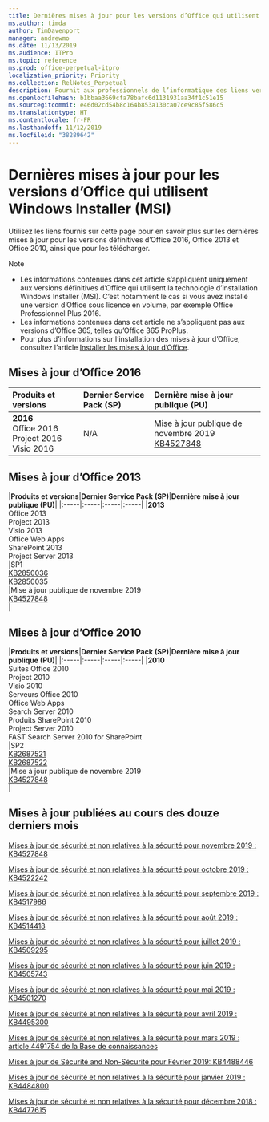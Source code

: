 ```yaml
---
title: Dernières mises à jour pour les versions d’Office qui utilisent Windows Installer (MSI)
ms.author: timda
author: TimDavenport
manager: andrewmo
ms.date: 11/13/2019
ms.audience: ITPro
ms.topic: reference
ms.prod: office-perpetual-itpro
localization_priority: Priority
ms.collection: RelNotes_Perpetual
description: Fournit aux professionnels de l’informatique des liens vers les dernières informations sur les mises à jour pour les versions définitives d’Office 2016, Office 2013 et Office 2010
ms.openlocfilehash: b1bbaa3669cfa78bafc6d1131931aa34f1c51e15
ms.sourcegitcommit: e46d02cd54b8c164b853a130ca07ce9c85f586c5
ms.translationtype: HT
ms.contentlocale: fr-FR
ms.lasthandoff: 11/12/2019
ms.locfileid: "38289642"
---
```

# <a name="latest-updates-for-versions-of-office-that-use-windows-installer-msi"></a>Dernières mises à jour pour les versions d’Office qui utilisent Windows Installer (MSI)

Utilisez les liens fournis sur cette page pour en savoir plus sur les dernières mises à jour pour les versions définitives d’Office 2016, Office 2013 et Office 2010, ainsi que pour les télécharger.
  
 
> [!NOTE]
> - Les informations contenues dans cet article s’appliquent uniquement aux versions définitives d’Office qui utilisent la technologie d’installation Windows Installer (MSI). C’est notamment le cas si vous avez installé une version d’Office sous licence en volume, par exemple Office Professionnel Plus 2016.
> - Les informations contenues dans cet article ne s’appliquent pas aux versions d’Office 365, telles qu’Office 365 ProPlus.
> - Pour plus d’informations sur l’installation des mises à jour d’Office, consultez l’article [Installer les mises à jour d’Office](https://support.office.com/article/2ab296f3-7f03-43a2-8e50-46de917611c5). 


## <a name="office-2016-updates"></a>Mises à jour d’Office 2016

|**Produits et versions**|**Dernier Service Pack (SP)**|**Dernière mise à jour publique (PU)**|
|:-----|:-----|:-----|
|**2016** <br/> Office 2016  <br/> Project 2016  <br/> Visio 2016  <br/> |N/A  <br/> |Mise à jour publique de novembre 2019  <br/> [KB4527848](https://support.microsoft.com/help/4527848) <br/> |
   
## <a name="office-2013-updates"></a>Mises à jour d’Office 2013

|**Produits et versions**|**Dernier Service Pack (SP)**|**Dernière mise à jour publique (PU)**|
|:-----|:-----|:-----|:-----|
|**2013** <br/> Office 2013  <br/> Project 2013  <br/> Visio 2013  <br/> Office Web Apps  <br/> SharePoint 2013  <br/> Project Server 2013  <br/> |SP1 <br/> [KB2850036](https://support.microsoft.com/kb/2850036) <br/>[KB2850035](https://support.microsoft.com/kb/2850035) <br/> |Mise à jour publique de novembre 2019  <br/> [KB4527848 ](https://support.microsoft.com/help/4527848 ) <br/> |
   
## <a name="office-2010-updates"></a>Mises à jour d’Office 2010

|**Produits et versions**|**Dernier Service Pack (SP)**|**Dernière mise à jour publique (PU)**|
|:-----|:-----|:-----|:-----|
|**2010** <br/> Suites Office 2010  <br/> Project 2010  <br/> Visio 2010  <br/> Serveurs Office 2010  <br/> Office Web Apps  <br/> Search Server 2010  <br/> Produits SharePoint 2010  <br/> Project Server 2010  <br/> FAST Search Server 2010 for SharePoint  <br/> |SP2 <br/>[KB2687521](https://support.microsoft.com/kb/2687521) <br/> [KB2687522](https://support.microsoft.com/kb/2687522) <br/> |Mise à jour publique de novembre 2019  <br/> [KB4527848 ](https://support.microsoft.com/help/4527848 ) <br/>|
   

   
## <a name="updates-released-in-past-12-months"></a>Mises à jour publiées au cours des douze derniers mois

[Mises à jour de sécurité et non relatives à la sécurité pour novembre 2019 : KB4527848](https://support.microsoft.com/help/4527848)

[Mises à jour de sécurité et non relatives à la sécurité pour octobre 2019 : KB4522242](https://support.microsoft.com/help/4522242)

[Mises à jour de sécurité et non relatives à la sécurité pour septembre 2019 : KB4517986](https://support.microsoft.com/help/4517986 )

[Mises à jour de sécurité et non relatives à la sécurité pour août 2019 : KB4514418](https://support.microsoft.com/help/4514418)

[Mises à jour de sécurité et non relatives à la sécurité pour juillet 2019 : KB4509295](https://support.microsoft.com/help/4509295)

[Mises à jour de sécurité et non relatives à la sécurité pour juin 2019 : KB4505743](https://support.microsoft.com/help/4505743)

[Mises à jour de sécurité et non relatives à la sécurité pour mai 2019 : KB4501270 ](https://support.microsoft.com/fr-FR/help/4501270)

[Mises à jour de sécurité et non relatives à la sécurité pour avril 2019 : KB4495300](https://support.microsoft.com/fr-FR/help/4495300)

[Mises à jour de sécurité et non relatives à la sécurité pour mars 2019 : article 4491754 de la Base de connaissances](https://support.microsoft.com/fr-FR/help/4491754) 

[Mises à jour de Sécurité and Non-Sécurité pour Février 2019: KB4488446](https://support.microsoft.com/help/4488446)

[Mises à jour de sécurité et non relatives à la sécurité pour janvier 2019 : KB4484800](https://support.microsoft.com/help/4484800)

[Mises à jour de sécurité et non relatives à la sécurité pour décembre 2018 : KB4477615](https://support.microsoft.com/help/4477615)





 

   

   

  


  
 
  
 
  

  
   
  
